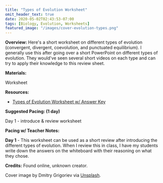 ```yaml
---
title: "Types of Evolution Worksheet"
omit_header_text: true
date: 2020-05-02T02:43:53-07:00
tags: [Biology, Evolution, Worksheets]
featured_image: "/images/cover-evolution-types.png"
---
```


**Overview:** Here's a short worksheet on different types of evolution (convergent, divergent, coevolution, and punctuated equilibrium). I generally use this after going over a short PowerPoint on different types of evolution. They would've seen several short videos on each type and can try to apply their knowledge to this review sheet.

**Materials:**

Worksheet

**Resources:**

- [Types of Evolution Worksheet w/ Answer Key](/downloads/types-of-evolution-worksheet.docx)

**Suggested Pacing: (1 day)**

Day 1 - introduce & review worksheet

**Pacing w/ Teacher Notes:**

**Day 1** - This worksheet can be used as a short review after introducing the different types of evolution. When I review this in class, I have my students write down the answers on the whiteboard with their reasoning on what they chose.

**Credits:** Found online, unknown creator.

Cover image by Dmitry Grigoriev via [Unsplash](https://unsplash.com/photos/yxXpjF-RrnA).
